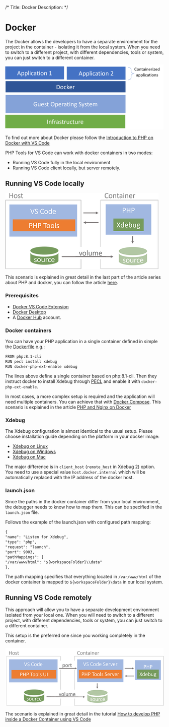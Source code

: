 /*
Title: Docker 
Description: 
*/

# Docker

The Docker allows the developers to have a separate environment for the project in the container - isolating it from the local system. When you need to switch to a different project, with different dependencies, tools or system, you can just switch to a different container.

![Docker schema](img/docker.png)

To find out more about Docker please follow the [Introduction to PHP on Docker with VS Code](https://blog.devsense.com/2019/introduction-to-php-on-docker-with-visual-studio-code)

PHP Tools for VS Code can work with docker containers in two modes:

 - Running VS Code fully in the local environment
 - Running VS Code client locally, but server remotely. 
## Running VS Code locally

![Schema](img/schema-wo-remote.png)

This scenario is explained in great detail in the last part of the article series about PHP and docker, you can follow the article [here](https://blog.devsense.com/2019/debugging-php-on-docker-with-visual-studio-code).

### Prerequisites 
- [Docker VS Code Extension](https://marketplace.visualstudio.com/items?itemName=ms-azuretools.vscode-docker)
- [Docker Desktop](https://docs.docker.com/desktop/)
- A [Docker Hub](https://hub.docker.com/signup) account. 

### Docker containers

You can have your PHP application in a single container defined in simple the [Dockerfile](https://docs.docker.com/engine/reference/builder/) e.g.:

```
FROM php:8.1-cli
RUN pecl install xdebug
RUN docker-php-ext-enable xdebug
```

The lines above define a single container based on php:8.1-cli. Then they instruct docker to install Xdebug through [PECL](https://pecl.php.net/) and enable it with `docker-php-ext-enable`.

In most cases, a more complex setup is required and the application will need multiple containers. You can achieve that with [Docker Compose](https://docs.docker.com/compose/). This scenario is explained in the article [PHP and Nginx on Docker](https://blog.devsense.com/2019/php-nginx-docker)

### Xdebug

The Xdebug configuration is almost identical to the usual setup. Please choose installation guide depending on the platform in your docker image:
 - [Xdebug on Linux](xdebug-linux)
 - [Xdebug on Windows](xdebug-win)
 - [Xdebug on Mac](xdebug-win)

The major difference is in `client_host` (`remote_host` in Xdebug 2) option. You need to use a special value `host.docker.internal` which will be automatically replaced with the IP address of the docker host. 

### launch.json

Since the paths in the docker container differ from your local environment, the debugger needs to know how to map them. This can be specified in the `launch.json` file.

Follows the example of the launch.json with configured path mapping:
```
{
"name": "Listen for Xdebug",
"type": "php",
"request": "launch",
"port": 9003,
"pathMappings": {
"/var/www/html": "${workspaceFolder}\\data"
},
```
The path mapping specifies that everything located in `/var/www/html` of the docker container is mapped to `${workspaceFolder}\data` in our local system.

## Running VS Code remotely

This approach will allow you to have a separate development environment isolated from your local one. When you will need to switch to a different project, with different dependencies, tools or system, you can just switch to a different container.

This setup is the preferred one since you working completely in the container. 

![Schema](img/schema.png)

The scenario is explained in great detail in the tutorial [How to develop PHP inside a Docker Container using VS Code](https://blog.devsense.com/2022/develop-php-in-docker)